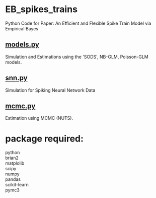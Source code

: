 # EB_spikes_trains
Python Code for Paper: An Efficient and Flexible Spike Train Model via Empirical Bayes


## [models.py](https://github.com/cuckoong/EB_spikes_trains/blob/master/models.py)
Simulation and Estimations using the 'SODS', NB-GLM, Poisson-GLM models.


## [snn.py](https://github.com/cuckoong/EB_spikes_trains/blob/master/snn.py)
Simulation for Spiking Neural Network Data

## [mcmc.py](https://github.com/cuckoong/EB_spikes_trains/blob/master/mcmc.py)
Estimation using MCMC (NUTS).



# package required: 
python \
brian2 \
matplolib \
scipy \
numpy \
pandas \
scikit-learn \
pymc3
     
